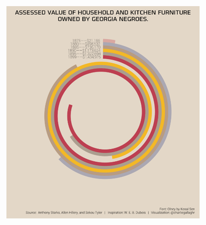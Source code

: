 ![Dubois Imitation](https://github.com/charlie-gallagher/tidy-tuesday/blob/master/dubois/dubois.png)
